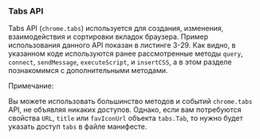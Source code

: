 ### Tabs API

Tabs API \(`chrome.tabs`\) используется для создания, изменения, взаимодействия и сортировки вкладок браузера. Пример использования данного API показан в листинге 3-29. Как видно, в указанном коде используются ранее рассмотренные методы `query`, `connect`, `sendMessage`, `executeScript`, и `insertCSS`, а в этом разделе познакомимся с дополнительными методами.

Примечание:

Вы можете использовать большинство методов и событий `chrome.tabs` API, не объявляя никаких доступов. Однако, если вам потребуются свойства `URL`, `title` или `favIconUrl` объекта `tabs.Tab`, то нужно будет указать доступ `tabs` в файле манифесте.

